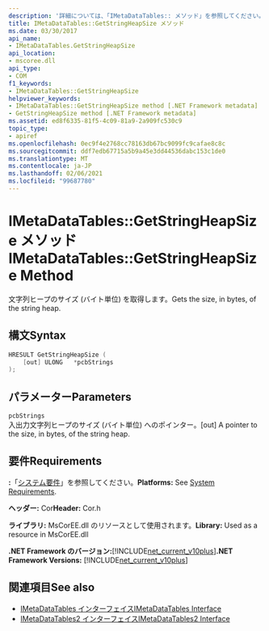 ```yaml
---
description: '詳細については、「IMetaDataTables:: メソッド」を参照してください。'
title: IMetaDataTables::GetStringHeapSize メソッド
ms.date: 03/30/2017
api_name:
- IMetaDataTables.GetStringHeapSize
api_location:
- mscoree.dll
api_type:
- COM
f1_keywords:
- IMetaDataTables::GetStringHeapSize
helpviewer_keywords:
- IMetaDataTables::GetStringHeapSize method [.NET Framework metadata]
- GetStringHeapSize method [.NET Framework metadata]
ms.assetid: ed8f6335-81f5-4c09-81a9-2a909fc530c9
topic_type:
- apiref
ms.openlocfilehash: 0ec9f4e2768cc78163db67bc9099fc9cafae8c8c
ms.sourcegitcommit: ddf7edb67715a5b9a45e3dd44536dabc153c1de0
ms.translationtype: MT
ms.contentlocale: ja-JP
ms.lasthandoff: 02/06/2021
ms.locfileid: "99687780"
---
```

# <a name="imetadatatablesgetstringheapsize-method"></a><span data-ttu-id="499d3-103">IMetaDataTables::GetStringHeapSize メソッド</span><span class="sxs-lookup"><span data-stu-id="499d3-103">IMetaDataTables::GetStringHeapSize Method</span></span>

<span data-ttu-id="499d3-104">文字列ヒープのサイズ (バイト単位) を取得します。</span><span class="sxs-lookup"><span data-stu-id="499d3-104">Gets the size, in bytes, of the string heap.</span></span>  
  
## <a name="syntax"></a><span data-ttu-id="499d3-105">構文</span><span class="sxs-lookup"><span data-stu-id="499d3-105">Syntax</span></span>  
  
```cpp  
HRESULT GetStringHeapSize (  
    [out] ULONG   *pcbStrings  
);  
```  
  
## <a name="parameters"></a><span data-ttu-id="499d3-106">パラメーター</span><span class="sxs-lookup"><span data-stu-id="499d3-106">Parameters</span></span>  

 `pcbStrings`  
 <span data-ttu-id="499d3-107">入出力文字列ヒープのサイズ (バイト単位) へのポインター。</span><span class="sxs-lookup"><span data-stu-id="499d3-107">[out] A pointer to the size, in bytes, of the string heap.</span></span>  
  
## <a name="requirements"></a><span data-ttu-id="499d3-108">要件</span><span class="sxs-lookup"><span data-stu-id="499d3-108">Requirements</span></span>  

 <span data-ttu-id="499d3-109">**:**「[システム要件](../../get-started/system-requirements.md)」を参照してください。</span><span class="sxs-lookup"><span data-stu-id="499d3-109">**Platforms:** See [System Requirements](../../get-started/system-requirements.md).</span></span>  
  
 <span data-ttu-id="499d3-110">**ヘッダー:** Cor</span><span class="sxs-lookup"><span data-stu-id="499d3-110">**Header:** Cor.h</span></span>  
  
 <span data-ttu-id="499d3-111">**ライブラリ:** MsCorEE.dll のリソースとして使用されます。</span><span class="sxs-lookup"><span data-stu-id="499d3-111">**Library:** Used as a resource in MsCorEE.dll</span></span>  
  
 <span data-ttu-id="499d3-112">**.NET Framework のバージョン:**[!INCLUDE[net_current_v10plus](../../../../includes/net-current-v10plus-md.md)]</span><span class="sxs-lookup"><span data-stu-id="499d3-112">**.NET Framework Versions:** [!INCLUDE[net_current_v10plus](../../../../includes/net-current-v10plus-md.md)]</span></span>  
  
## <a name="see-also"></a><span data-ttu-id="499d3-113">関連項目</span><span class="sxs-lookup"><span data-stu-id="499d3-113">See also</span></span>

- [<span data-ttu-id="499d3-114">IMetaDataTables インターフェイス</span><span class="sxs-lookup"><span data-stu-id="499d3-114">IMetaDataTables Interface</span></span>](imetadatatables-interface.md)
- [<span data-ttu-id="499d3-115">IMetaDataTables2 インターフェイス</span><span class="sxs-lookup"><span data-stu-id="499d3-115">IMetaDataTables2 Interface</span></span>](imetadatatables2-interface.md)
